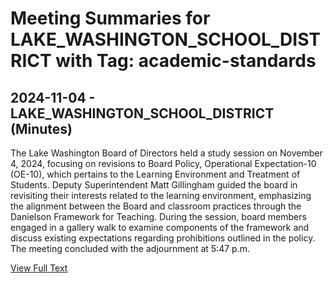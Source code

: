 # Meeting Summaries for LAKE_WASHINGTON_SCHOOL_DISTRICT with Tag: academic-standards

## 2024-11-04 - LAKE_WASHINGTON_SCHOOL_DISTRICT (Minutes)

The Lake Washington Board of Directors held a study session on November 4, 2024, focusing on revisions to Board Policy, Operational Expectation-10 (OE-10), which pertains to the Learning Environment and Treatment of Students. Deputy Superintendent Matt Gillingham guided the board in revisiting their interests related to the learning environment, emphasizing the alignment between the Board and classroom practices through the Danielson Framework for Teaching. During the session, board members engaged in a gallery walk to examine components of the framework and discuss existing expectations regarding prohibitions outlined in the policy. The meeting concluded with the adjournment at 5:47 p.m.

[View Full Text](https://raw.githubusercontent.com/VoronoiPerspectives/WashingtonStateSchoolBoardExplorer/refs/heads/main/data/countries/usa/states/wa/counties/king/school_boards/lake_washington_school_district/2024/processed/2024-11-04-minutes.txt)

